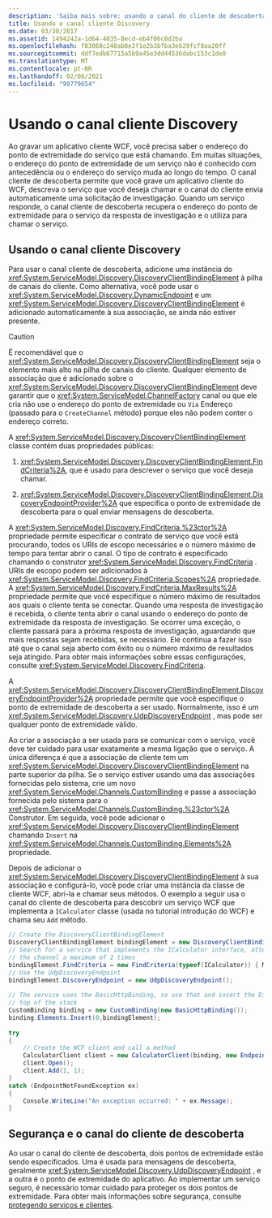 ```yaml
---
description: 'Saiba mais sobre: usando o canal do cliente de descoberta'
title: Usando o canal cliente Discovery
ms.date: 03/30/2017
ms.assetid: 1494242a-1d64-4035-8ecd-eb4f06c8d2ba
ms.openlocfilehash: f83068c248ab8e2f1e2b3bfba3eb29fcf8aa20ff
ms.sourcegitcommit: ddf7edb67715a5b9a45e3dd44536dabc153c1de0
ms.translationtype: MT
ms.contentlocale: pt-BR
ms.lasthandoff: 02/06/2021
ms.locfileid: "99779654"
---
```

# <a name="using-the-discovery-client-channel"></a>Usando o canal cliente Discovery

Ao gravar um aplicativo cliente WCF, você precisa saber o endereço do ponto de extremidade do serviço que está chamando. Em muitas situações, o endereço do ponto de extremidade de um serviço não é conhecido com antecedência ou o endereço do serviço muda ao longo do tempo. O canal cliente de descoberta permite que você grave um aplicativo cliente do WCF, descreva o serviço que você deseja chamar e o canal do cliente envia automaticamente uma solicitação de investigação. Quando um serviço responde, o canal cliente de descoberta recupera o endereço do ponto de extremidade para o serviço da resposta de investigação e o utiliza para chamar o serviço.  
  
## <a name="using-the-discovery-client-channel"></a>Usando o canal cliente Discovery  

 Para usar o canal cliente de descoberta, adicione uma instância do <xref:System.ServiceModel.Discovery.DiscoveryClientBindingElement> à pilha de canais do cliente. Como alternativa, você pode usar o <xref:System.ServiceModel.Discovery.DynamicEndpoint> e um <xref:System.ServiceModel.Discovery.DiscoveryClientBindingElement> é adicionado automaticamente à sua associação, se ainda não estiver presente.  
  
> [!CAUTION]
> É recomendável que o <xref:System.ServiceModel.Discovery.DiscoveryClientBindingElement> seja o elemento mais alto na pilha de canais do cliente. Qualquer elemento de associação que é adicionado sobre o <xref:System.ServiceModel.Discovery.DiscoveryClientBindingElement> deve garantir que o <xref:System.ServiceModel.ChannelFactory> canal ou que ele cria não use o endereço do ponto de extremidade ou `Via` Endereço (passado para o `CreateChannel` método) porque eles não podem conter o endereço correto.  
  
 A <xref:System.ServiceModel.Discovery.DiscoveryClientBindingElement> classe contém duas propriedades públicas:  
  
1. <xref:System.ServiceModel.Discovery.DiscoveryClientBindingElement.FindCriteria%2A>, que é usado para descrever o serviço que você deseja chamar.  
  
2. <xref:System.ServiceModel.Discovery.DiscoveryClientBindingElement.DiscoveryEndpointProvider%2A> que especifica o ponto de extremidade de descoberta para o qual enviar mensagens de descoberta.  
  
 A <xref:System.ServiceModel.Discovery.FindCriteria.%23ctor%2A> propriedade permite especificar o contrato de serviço que você está procurando, todos os URIs de escopo necessários e o número máximo de tempo para tentar abrir o canal. O tipo de contrato é especificado chamando o construtor  <xref:System.ServiceModel.Discovery.FindCriteria> . URIs de escopo podem ser adicionados à <xref:System.ServiceModel.Discovery.FindCriteria.Scopes%2A> propriedade. A <xref:System.ServiceModel.Discovery.FindCriteria.MaxResults%2A> propriedade permite que você especifique o número máximo de resultados aos quais o cliente tenta se conectar. Quando uma resposta de investigação é recebida, o cliente tenta abrir o canal usando o endereço do ponto de extremidade da resposta de investigação. Se ocorrer uma exceção, o cliente passará para a próxima resposta de investigação, aguardando que mais respostas sejam recebidas, se necessário. Ele continua a fazer isso até que o canal seja aberto com êxito ou o número máximo de resultados seja atingido. Para obter mais informações sobre essas configurações, consulte <xref:System.ServiceModel.Discovery.FindCriteria>.  
  
 A <xref:System.ServiceModel.Discovery.DiscoveryClientBindingElement.DiscoveryEndpointProvider%2A> propriedade permite que você especifique o ponto de extremidade de descoberta a ser usado. Normalmente, isso é um <xref:System.ServiceModel.Discovery.UdpDiscoveryEndpoint> , mas pode ser qualquer ponto de extremidade válido.  
  
 Ao criar a associação a ser usada para se comunicar com o serviço, você deve ter cuidado para usar exatamente a mesma ligação que o serviço. A única diferença é que a associação de cliente tem um <xref:System.ServiceModel.Discovery.DiscoveryClientBindingElement> na parte superior da pilha. Se o serviço estiver usando uma das associações fornecidas pelo sistema, crie um novo <xref:System.ServiceModel.Channels.CustomBinding> e passe a associação fornecida pelo sistema para o <xref:System.ServiceModel.Channels.CustomBinding.%23ctor%2A> Construtor. Em seguida, você pode adicionar o <xref:System.ServiceModel.Discovery.DiscoveryClientBindingElement> chamando `Insert` na <xref:System.ServiceModel.Channels.CustomBinding.Elements%2A> propriedade.  
  
 Depois de adicionar o <xref:System.ServiceModel.Discovery.DiscoveryClientBindingElement> à sua associação e configurá-lo, você pode criar uma instância da classe de cliente WCF, abri-la e chamar seus métodos. O exemplo a seguir usa o canal do cliente de descoberta para descobrir um serviço WCF que implementa a `ICalculator` classe (usada no tutorial introdução do WCF) e chama seu `Add` método.  
  
```csharp
// Create the DiscoveryClientBindingElement  
DiscoveryClientBindingElement bindingElement = new DiscoveryClientBindingElement();  
// Search for a service that implements the ICalculator interface, attempting to open  
// the channel a maximum of 2 times  
bindingElement.FindCriteria = new FindCriteria(typeof(ICalculator)) { MaxResults = 2 };  
// Use the UdpDiscoveryEndpoint  
bindingElement.DiscoveryEndpoint = new UdpDiscoveryEndpoint();  
  
// The service uses the BasicHttpBinding, so use that and insert the DiscoveryClientBindingElement at the
// top of the stack  
CustomBinding binding = new CustomBinding(new BasicHttpBinding());  
binding.Elements.Insert(0,bindingElement);  
  
try  
{  
    // Create the WCF client and call a method  
    CalculatorClient client = new CalculatorClient(binding, new EndpointAddress("http://schemas.microsoft.com/dynamic"));  
    client.Open();  
    client.Add(1, 1);  
}  
catch (EndpointNotFoundException ex)  
{  
    Console.WriteLine("An exception occurred: " + ex.Message);  
}  
```  
  
## <a name="security-and-the-discovery-client-channel"></a>Segurança e o canal do cliente de descoberta  

 Ao usar o canal do cliente de descoberta, dois pontos de extremidade estão sendo especificados. Uma é usada para mensagens de descoberta, geralmente <xref:System.ServiceModel.Discovery.UdpDiscoveryEndpoint> , e a outra é o ponto de extremidade do aplicativo. Ao implementar um serviço seguro, é necessário tomar cuidado para proteger os dois pontos de extremidade. Para obter mais informações sobre segurança, consulte [protegendo serviços e clientes](securing-services-and-clients.md).

